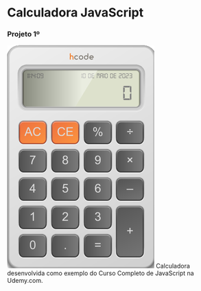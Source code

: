 # Calculadora JavaScript

### Projeto 1º
[![Hcode Treinamentos](https://github.com/ativacaoulamg/calculator/blob/main/calculator.png)](https://www.openbsd.org)
Calculadora desenvolvida como exemplo do Curso Completo de JavaScript na Udemy.com.

